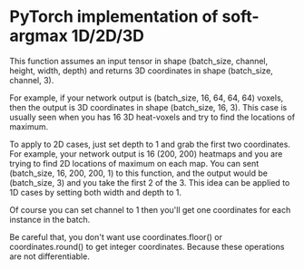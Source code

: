 # PyTorch implementation of soft-argmax 1D/2D/3D

This function assumes an input tensor in shape (batch_size, channel, height, width, depth) and returns 3D coordinates in shape (batch_size, channel, 3).

For example, if your network output is (batch_size, 16, 64, 64, 64)  voxels, then the output is 3D coordinates in shape (batch_size, 16, 3). This case is usually seen when you has 16 3D heat-voxels and try to find the locations of maximum. 

To apply to 2D cases, just set depth to 1 and grab the first two coordinates. For example, your network output is 16 (200, 200) heatmaps and you are trying to find 2D locations of maximum on each map. You can sent (batch_size, 16, 200, 200, 1) to this function, and the output would be (batch_size, 3) and you take the first 2 of the 3. This idea can be applied to 1D cases by setting both width and depth to 1. 

Of course you can set channel to 1 then you'll get one coordinates for each instance in the batch. 

Be careful that, you don't want use coordinates.floor() or coordinates.round() to get integer coordinates. Because these operations are not differentiable. 

